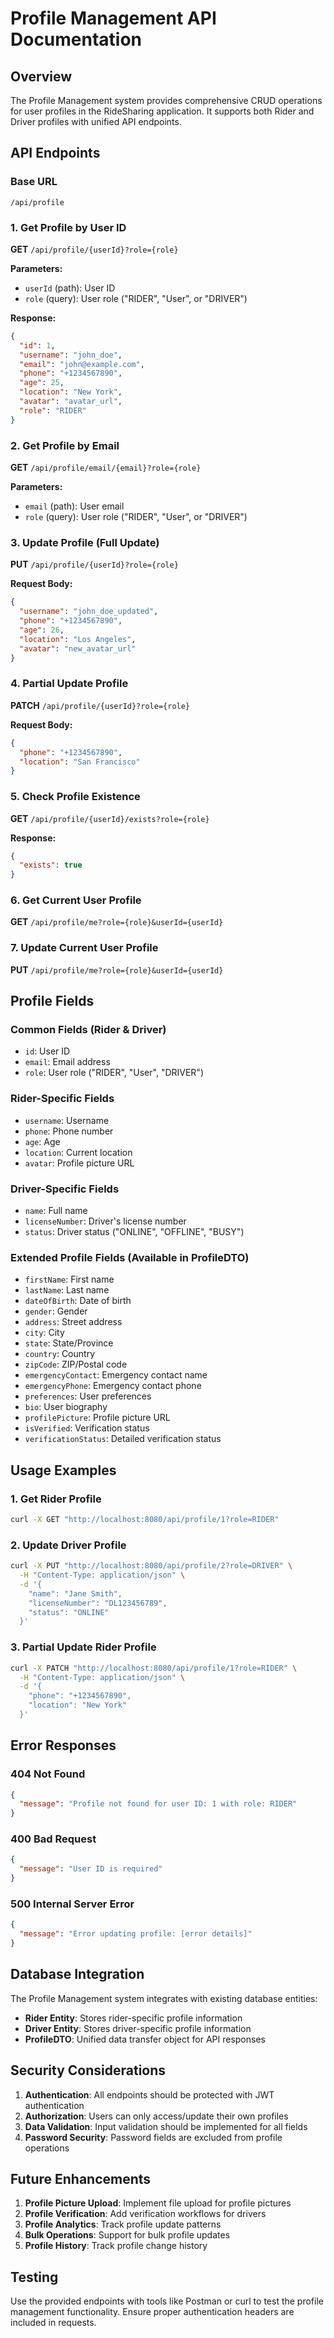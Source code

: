 # Profile Management API Documentation

## Overview
The Profile Management system provides comprehensive CRUD operations for user profiles in the RideSharing application. It supports both Rider and Driver profiles with unified API endpoints.

## API Endpoints

### Base URL
```
/api/profile
```

### 1. Get Profile by User ID
**GET** `/api/profile/{userId}?role={role}`

**Parameters:**
- `userId` (path): User ID
- `role` (query): User role ("RIDER", "User", or "DRIVER")

**Response:**
```json
{
  "id": 1,
  "username": "john_doe",
  "email": "john@example.com",
  "phone": "+1234567890",
  "age": 25,
  "location": "New York",
  "avatar": "avatar_url",
  "role": "RIDER"
}
```

### 2. Get Profile by Email
**GET** `/api/profile/email/{email}?role={role}`

**Parameters:**
- `email` (path): User email
- `role` (query): User role ("RIDER", "User", or "DRIVER")

### 3. Update Profile (Full Update)
**PUT** `/api/profile/{userId}?role={role}`

**Request Body:**
```json
{
  "username": "john_doe_updated",
  "phone": "+1234567890",
  "age": 26,
  "location": "Los Angeles",
  "avatar": "new_avatar_url"
}
```

### 4. Partial Update Profile
**PATCH** `/api/profile/{userId}?role={role}`

**Request Body:**
```json
{
  "phone": "+1234567890",
  "location": "San Francisco"
}
```

### 5. Check Profile Existence
**GET** `/api/profile/{userId}/exists?role={role}`

**Response:**
```json
{
  "exists": true
}
```

### 6. Get Current User Profile
**GET** `/api/profile/me?role={role}&userId={userId}`

### 7. Update Current User Profile
**PUT** `/api/profile/me?role={role}&userId={userId}`

## Profile Fields

### Common Fields (Rider & Driver)
- `id`: User ID
- `email`: Email address
- `role`: User role ("RIDER", "User", "DRIVER")

### Rider-Specific Fields
- `username`: Username
- `phone`: Phone number
- `age`: Age
- `location`: Current location
- `avatar`: Profile picture URL

### Driver-Specific Fields
- `name`: Full name
- `licenseNumber`: Driver's license number
- `status`: Driver status ("ONLINE", "OFFLINE", "BUSY")

### Extended Profile Fields (Available in ProfileDTO)
- `firstName`: First name
- `lastName`: Last name
- `dateOfBirth`: Date of birth
- `gender`: Gender
- `address`: Street address
- `city`: City
- `state`: State/Province
- `country`: Country
- `zipCode`: ZIP/Postal code
- `emergencyContact`: Emergency contact name
- `emergencyPhone`: Emergency contact phone
- `preferences`: User preferences
- `bio`: User biography
- `profilePicture`: Profile picture URL
- `isVerified`: Verification status
- `verificationStatus`: Detailed verification status

## Usage Examples

### 1. Get Rider Profile
```bash
curl -X GET "http://localhost:8080/api/profile/1?role=RIDER"
```

### 2. Update Driver Profile
```bash
curl -X PUT "http://localhost:8080/api/profile/2?role=DRIVER" \
  -H "Content-Type: application/json" \
  -d '{
    "name": "Jane Smith",
    "licenseNumber": "DL123456789",
    "status": "ONLINE"
  }'
```

### 3. Partial Update Rider Profile
```bash
curl -X PATCH "http://localhost:8080/api/profile/1?role=RIDER" \
  -H "Content-Type: application/json" \
  -d '{
    "phone": "+1234567890",
    "location": "New York"
  }'
```

## Error Responses

### 404 Not Found
```json
{
  "message": "Profile not found for user ID: 1 with role: RIDER"
}
```

### 400 Bad Request
```json
{
  "message": "User ID is required"
}
```

### 500 Internal Server Error
```json
{
  "message": "Error updating profile: [error details]"
}
```

## Database Integration

The Profile Management system integrates with existing database entities:

- **Rider Entity**: Stores rider-specific profile information
- **Driver Entity**: Stores driver-specific profile information
- **ProfileDTO**: Unified data transfer object for API responses

## Security Considerations

1. **Authentication**: All endpoints should be protected with JWT authentication
2. **Authorization**: Users can only access/update their own profiles
3. **Data Validation**: Input validation should be implemented for all fields
4. **Password Security**: Password fields are excluded from profile operations

## Future Enhancements

1. **Profile Picture Upload**: Implement file upload for profile pictures
2. **Profile Verification**: Add verification workflows for drivers
3. **Profile Analytics**: Track profile update patterns
4. **Bulk Operations**: Support for bulk profile updates
5. **Profile History**: Track profile change history

## Testing

Use the provided endpoints with tools like Postman or curl to test the profile management functionality. Ensure proper authentication headers are included in requests.
